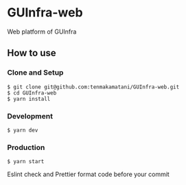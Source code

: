 # GUInfra-web

Web platform of GUInfra

## How to use

### Clone and Setup
```
$ git clone git@github.com:tenmakamatani/GUInfra-web.git
$ cd GUInfra-web
$ yarn install
```

### Development

```
$ yarn dev
```

### Production

```
$ yarn start
```

Eslint check and Prettier format code before your commit